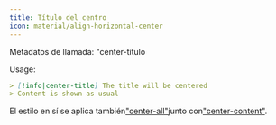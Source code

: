 ```yaml
---
title: Título del centro
icon: material/align-horizontal-center
---
```


Metadatos de llamada: "center-título

Usage:
```md
> [!info|center-title] The title will be centered
> Content is shown as usual
```

El estilo en sí se aplica también["center-all"](../combined-styling/page-13.md)junto con["center-content"](../content-styling/page-3.md).